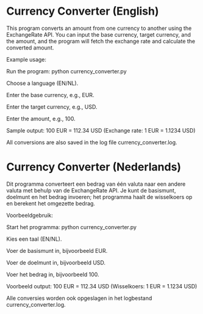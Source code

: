 # Currency Converter (English)

This program converts an amount from one currency to another using the ExchangeRate API. You can input the base currency, target currency, and the amount, and the program will fetch the exchange rate and calculate the converted amount.

Example usage:

Run the program: python currency_converter.py

Choose a language (EN/NL).

Enter the base currency, e.g., EUR.

Enter the target currency, e.g., USD.

Enter the amount, e.g., 100.

Sample output: 100 EUR = 112.34 USD (Exchange rate: 1 EUR = 1.1234 USD)

All conversions are also saved in the log file currency_converter.log.

# Currency Converter (Nederlands)

Dit programma converteert een bedrag van één valuta naar een andere valuta met behulp van de ExchangeRate API. Je kunt de basismunt, doelmunt en het bedrag invoeren; het programma haalt de wisselkoers op en berekent het omgezette bedrag.

Voorbeeldgebruik:

Start het programma: python currency_converter.py

Kies een taal (EN/NL).

Voer de basismunt in, bijvoorbeeld EUR.

Voer de doelmunt in, bijvoorbeeld USD.

Voer het bedrag in, bijvoorbeeld 100.

Voorbeeld output: 100 EUR = 112.34 USD (Wisselkoers: 1 EUR = 1.1234 USD)

Alle conversies worden ook opgeslagen in het logbestand currency_converter.log.
